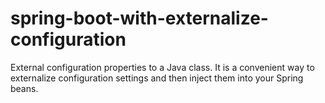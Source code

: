 # spring-boot-with-externalize-configuration
External configuration properties to a Java class. It is a convenient way to externalize configuration settings and then inject them into your Spring beans.
